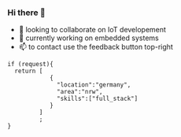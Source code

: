 ### Hi there 👋

- 🔭 looking to collaborate on IoT developement
- 👯 currently working on embedded systems 
- 📫 to contact use the feedback button top-right
```
if (request){
  return [
            {
              "location":"germany", 
              "area":"nrw", 
              "skills":["full_stack"]
            }
         ]
         ;
}
```
<!--
**githubgoucho/githubgoucho** is a ✨ _github_ ✨ repository because its `README.md` (this file) appears on your GitHub profile.

Here are some ideas to get you started:

- 🌱 I’m currently learning ...
- 🤔 I’m looking for help with ...
- 💬 Ask me about ...

- 😄 Pronouns: ...
- ⚡ Fun fact: ...
-->
